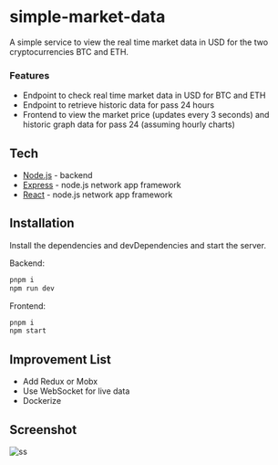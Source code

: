 # simple-market-data

A simple service to view the real time market data in USD for the two cryptocurrencies BTC and ETH.

### Features

- Endpoint to check real time market data in USD for BTC and ETH
- Endpoint to retrieve historic data for pass 24 hours
- Frontend to view the market price (updates every 3 seconds) and historic graph data for pass 24 (assuming hourly charts)

## Tech

- [Node.js](https://nodejs.org/en/) - backend
- [Express](https://expressjs.com/) - node.js network app framework
- [React](https://reactjs.org//) - node.js network app framework

## Installation

Install the dependencies and devDependencies and start the server.

Backend:

```sh
pnpm i
npm run dev
```

Frontend: 

```sh
pnpm i
npm start
```

## Improvement List

- Add Redux or Mobx
- Use WebSocket for live data
- Dockerize

## Screenshot

![ss](https://user-images.githubusercontent.com/21257743/175785768-3f3c62f4-f268-4285-b16d-cd43eaff1882.png)


